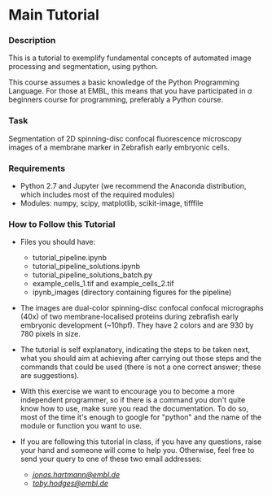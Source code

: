 # Main Tutorial

### Description

This is a tutorial to exemplify fundamental concepts of automated image processing and segmentation, using python.

This course assumes a basic knowledge of the Python Programming Language. For those at EMBL, this means that you have participated in *a* beginners course for programming, preferably a Python course.


### Task

Segmentation of 2D spinning-disc confocal fluorescence microscopy images of a membrane marker in Zebrafish early embryonic cells.


### Requirements

- Python 2.7 and Jupyter (we recommend the Anaconda distribution, which includes most of the required modules)
- Modules: numpy, scipy, matplotlib, scikit-image, tifffile


### How to Follow this Tutorial

- Files you should have:
	- tutorial_pipeline.ipynb
	- tutorial_pipeline_solutions.ipynb
	- tutorial_pipeline_solutions_batch.py
	- example_cells_1.tif and example_cells_2.tif
	- ipynb_images (directory containing figures for the pipeline)

- The images are dual-color spinning-disc confocal confocal micrographs (40x) of two membrane-localised proteins during zebrafish early embryonic  development (~10hpf). They have 2 colors and are 930 by 780 pixels in size.

- The tutorial is self explanatory, indicating the steps to be taken next, what you should aim at achieving after carrying out those steps and the commands that could be used (there is not a one correct answer; these are suggestions).

- With this exercise we want to encourage you to become a more independent programmer, so if there is a command you don't quite know how to use, make sure you read the documentation. To do so, most of the time it's enough to google for "python" and the name of the module or function you want to use.

- If you are following this tutorial in class, if you have any questions, raise your hand and someone will come to help you. Otherwise, feel free to send your query to one of these two email addresses:
  - *jonas.hartmann@embl.de*
  - *toby.hodges@embl.de*
